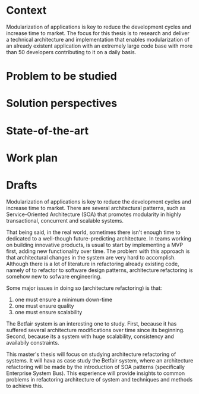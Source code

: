 # Context

Modularization of applications is key to reduce the development cycles and increase time to market. The focus for this thesis is to research and deliver a technical architecture and implementation that enables modularization of an already existent application with an extremely large code base with more than 50 developers contributing to it on a daily basis. 

# Problem to be studied

# Solution perspectives

# State-of-the-art

# Work plan


# Drafts

Modularization of applications is key to reduce the development cycles and increase time to market. There are several architectural patterns, such as Service-Oriented Architecture (SOA) that promotes modularity in highly transactional, concurrent and scalable systems.

That being said, in the real world, sometimes there isn't enough time to dedicated to a well-though future-predicting architecture. In teams working on building innovative products, is usual to start by implementing a MVP first, adding new functionality over time. The problem with this approach is that architectural changes in the system are very hard to accomplish. Although there is a lot of literature in refactoring already existing code, namely of to refactor to software design patterns, architecture refactoring is somehow new to sofware engineering. 

Some major issues in doing so (architecture refactoring) is that: 
1. one must ensure a minimum down-time
2. one must ensure quality
3. one must ensure scalability

The Betfair system is an interesting one to study. First, because it has suffered several architecture modifications over time since its beginning. Second, because its a system with huge scalability, consistency and availabily constraints. 

This master's thesis will focus on studying architecture refactoring of systems. It will hava as case study the Betfair system, where an architecture refactoring will be made by the introduction of SOA patterns (specifically Enterprise System Bus). <THINGS TO BE TESTED> This experience will provide insights to common problems in refactoring architecture of system and techniques and methods to achieve this.

